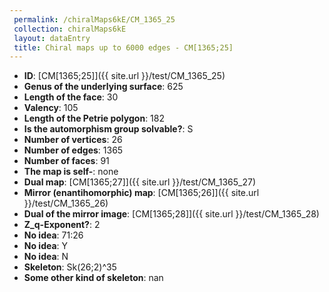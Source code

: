 ```yaml
--- 
 permalink: /chiralMaps6kE/CM_1365_25 
 collection: chiralMaps6kE
 layout: dataEntry
 title: Chiral maps up to 6000 edges - CM[1365;25]
---
```


- **ID**: [CM[1365;25]]({{ site.url }}/test/CM_1365_25)
- **Genus of the underlying surface**: 625
- **Length of the face**: 30
- **Valency**: 105
- **Length of the Petrie polygon**: 182
- **Is the automorphism group solvable?**: S
- **Number of vertices**: 26
- **Number of edges**: 1365
- **Number of faces**: 91
- **The map is self-**: none
- **Dual map**: [CM[1365;27]]({{ site.url }}/test/CM_1365_27)
- **Mirror (enantihomorphic) map**: [CM[1365;26]]({{ site.url }}/test/CM_1365_26)
- **Dual of the mirror image**: [CM[1365;28]]({{ site.url }}/test/CM_1365_28)
- **Z_q-Exponent?**: 2
- **No idea**:  71:26
- **No idea**: Y
- **No idea**: N
- **Skeleton**: Sk(26;2)^35
- **Some other kind of skeleton**: nan
